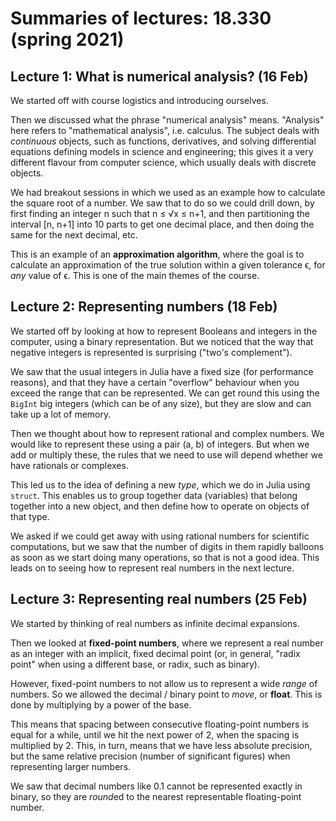 # Summaries of lectures: 18.330 (spring 2021)

## Lecture 1: What is numerical analysis? (16 Feb)

We started off with course logistics and introducing ourselves.

Then we discussed what the phrase "numerical analysis" means. "Analysis" here refers to "mathematical analysis", i.e. calculus.
The subject deals with *continuous* objects, such as functions, derivatives, and solving differential equations defining models in science and engineering; this gives it a very different flavour from computer science, which usually deals with discrete objects.

We had breakout sessions in which we used as an example how to calculate the square root of a number. We saw that to do so we could drill down, by first finding an integer n such that n ≤ √x ≤ n+1, and then partitioning the interval [n, n+1] into 10 parts to get one decimal place, and then doing the same for the next decimal, etc.

This is an example of an **approximation algorithm**, where the goal is to calculate an approximation of the true solution within a given tolerance ϵ, for *any* value of ϵ. This is one of the main themes of the course.


## Lecture 2: Representing numbers (18 Feb)

We started off by looking at how to represent Booleans and integers in the computer, using a binary representation.
But we noticed that the way that negative integers is represented is surprising ("two's complement").

We saw that the usual integers in Julia have a fixed size (for performance reasons), and that they have a certain "overflow" behaviour when you exceed the range that can be represented. We can get round this using the `BigInt` big integers (which can be of any size), but they are slow and can take up a lot of memory.

Then we thought about how to represent rational and complex numbers. We would like to represent these using a pair (a, b) of integers.
But when we add or multiply these, the rules that we need to use will depend whether we have rationals or complexes.

This led us to the idea of defining a new *type*, which we do in Julia using `struct`. This enables us to group together
data (variables) that belong together into a new object, and then define how to operate on objects of that type.

We asked if we could get away with using rational numbers for scientific computations, but we saw that the number of digits in them
rapidly balloons as soon as we start doing many operations, so that is not a good idea. This leads on to seeing how to represent real numbers
in the next lecture.

## Lecture 3: Representing real numbers (25 Feb)

We started by thinking of real numbers as infinite decimal expansions.

Then we looked at **fixed-point numbers**, where we represent a real number as an integer with an implicit, fixed
decimal point (or, in general, "radix point" when using a different base, or radix, such as binary).

However, fixed-point numbers to not allow us to represent a wide *range* of numbers. So we allowed the decimal / binary point to
*move*, or **float**. This is done by multiplying by a power of the base.

This means that spacing between consecutive floating-point numbers is equal for a while, until we hit the next power of 2, when the spacing is multiplied by 2. This, in turn, means that we have less absolute precision, but the same relative precision (number of significant figures) when representing larger numbers.

We saw that decimal numbers like $0.1$ cannot be represented exactly in binary, so they are *round*ed to the nearest representable floating-point number.
